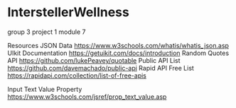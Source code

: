 # InterstellerWellness
group 3 project 1 module 7


Resources
JSON Data https://www.w3schools.com/whatis/whatis_json.asp
UIkit Documentation https://getuikit.com/docs/introduction
Random Quotes API https://github.com/lukePeavey/quotable
Public API List https://github.com/davemachado/public-api
Rapid API Free List https://rapidapi.com/collection/list-of-free-apis

Input Text Value Property
https://www.w3schools.com/jsref/prop_text_value.asp
